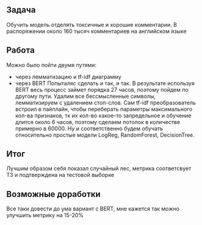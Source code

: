 ## Задача
Обучить модель отделять токсичные и хорошие комментарии. В распоряжении около 160 тысяч комментариев на английском языке
## Работа
Можно было пойти двумя путями:
- через лемматизацию и tf-idf диаграмму
- через BERT
Попыталяс сделать и так, и так. В результате используя BERT весь процесс займет порядка 27 часов, поэтому пойдем по другому пути.
Удалим все бессмысленные символы, лемматизируем с удалением стоп-слов. Сам tf-idf преобразователь встроил в пайплайн, чтобы переберать
параметры максимального кол-ва признаков, тк их кол-во какое-то запредельное и обучение длится около 6 часов, поэтому сделаем потолок
в количестве примерно в 60000. Ну и соответственно будем обучать относительно простые модели LogReg, RandomForest, DecisionTree.
## Итог
Лучшим образом себя показал случайный лес, метрика соответсвует ТЗ и подтверждена на тестовой выборке
## Возможные доработки 
Все таки довести до ума вариант с BERT, мне кажется так можно улучшить метрику на 15-20%
